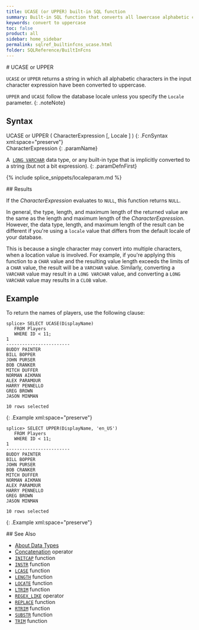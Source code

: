 ```yaml
---
title: UCASE (or UPPER) built-in SQL function
summary: Built-in SQL function that converts all lowercase alphabetic characters in an expression into uppercase.
keywords: convert to uppercase
toc: false
product: all
sidebar: home_sidebar
permalink: sqlref_builtinfcns_ucase.html
folder: SQLReference/BuiltInFcns
---
```

<section>
<div class="TopicContent" data-swiftype-index="true" markdown="1">
# UCASE or UPPER

`UCASE` or `UPPER` returns a string in which all alphabetic characters
in the input character expression have been converted to uppercase.

`UPPER` and `UCASE` follow the database locale unless you specify the `Locale` parameter.
{: .noteNote}

## Syntax

<div class="fcnWrapperWide" markdown="1">
    UCASE or UPPER ( CharacterExpression [, Locale ] )
{: .FcnSyntax xml:space="preserve"}

</div>
<div class="paramList" markdown="1">
CharacterExpression
{: .paramName}

A &nbsp;[`LONG VARCHAR`](sqlref_datatypes_longvarchar.html) data type, or any
built-in type that is implicitly converted to a string (but not a bit
expression).
{: .paramDefnFirst}

{% include splice_snippets/localeparam.md %}

</div>
## Results

If the *CharacterExpression* evaluates to `NULL`, this function returns `NULL`.

In general, the type, length, and maximum length of the returned value are the same as the length and maximum length of the *CharacterExpression*. However, the data type, length, and maximum length of the result can be different if you're using a `locale` value that differs from the default locale of your database.

This is because a single character may convert into multiple characters, when a location value is involved. For example, if you're applying this function to a `CHAR` value and the resulting value length exceeds the limits of a `CHAR` value, the result will be a `VARCHAR` value. Similarly, converting a `VARCHAR` value may result in a `LONG VARCHAR` value, and converting a `LONG VARCHAR` value may results in a `CLOB` value.

## Example

To return the names of players, use the following clause:

<div class="preWrapper" markdown="1">

    splice> SELECT UCASE(DisplayName)
       FROM Players
       WHERE ID < 11;
    1
    ------------------------
    BUDDY PAINTER
    BILL BOPPER
    JOHN PURSER
    BOB CRANKER 
    MITCH DUFFER 
    NORMAN AIKMAN 
    ALEX PARAMOUR 
    HARRY PENNELLO
    GREG BROWN
    JASON MINMAN

    10 rows selected
{: .Example xml:space="preserve"}

</div>

<div class="preWrapper" markdown="1">

    splice> SELECT UPPER(DisplayName, 'en_US')
       FROM Players
       WHERE ID < 11;
    1
    ------------------------
    BUDDY PAINTER
    BILL BOPPER
    JOHN PURSER
    BOB CRANKER 
    MITCH DUFFER 
    NORMAN AIKMAN 
    ALEX PARAMOUR 
    HARRY PENNELLO
    GREG BROWN
    JASON MINMAN

    10 rows selected
{: .Example xml:space="preserve"}

</div>
## See Also

* [About Data Types](sqlref_datatypes_numerictypes.html)
* [Concatenation](sqlref_builtinfcns_concat.html) operator
* [`INITCAP`](sqlref_builtinfcns_initcap.html) function
* [`INSTR`](sqlref_builtinfcns_instr.html) function
* [`LCASE`](sqlref_builtinfcns_lcase.html) function
* [`LENGTH`](sqlref_builtinfcns_length.html) function
* [`LOCATE`](sqlref_builtinfcns_locate.html) function
* [`LTRIM`](sqlref_builtinfcns_ltrim.html) function
* [`REGEX_LIKE`](sqlref_builtinfcns_regexplike.html) operator
* [`REPLACE`](sqlref_builtinfcns_replace.html) function
* [`RTRIM`](sqlref_builtinfcns_rtrim.html) function
* [`SUBSTR`](sqlref_builtinfcns_substr.html) function
* [`TRIM`](sqlref_builtinfcns_trim.html) function

</div>
</section>
